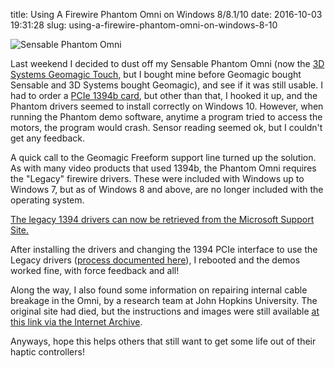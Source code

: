 title: Using A Firewire Phantom Omni on Windows 8/8.1/10
date: 2016-10-03 19:31:28
slug: using-a-firewire-phantom-omni-on-windows-8-10

![Sensable Phantom Omni](/images/2016-10-03-using-a-firewire-phantom-omni-on-windows-8-10/omni.jpg)

Last weekend I decided to dust off my Sensable Phantom Omni (now
the
[3D Systems Geomagic Touch](http://www.geomagic.com/en/products/phantom-omni/overview),
but I bought mine before Geomagic bought Sensable and 3D Systems
bought Geomagic), and see if it was still usable. I had to order
a
[PCIe 1394b card](https://www.amazon.com/Syba-Firewire-XIO2213B-Components-SY-PEX30016/dp/B006DQ0KD2/),
but other than that, I hooked it up, and the Phantom drivers seemed to
install correctly on Windows 10. However, when running the Phantom
demo software, anytime a program tried to access the motors, the
program would crash. Sensor reading seemed ok, but I couldn't get any
feedback.

A quick call to the Geomagic Freeform support line turned up the
solution. As with many video products that used 1394b, the Phantom
Omni requires the "Legacy" firewire drivers. These were included with
Windows up to Windows 7, but as of Windows 8 and above, are no longer
included with the operating system.

[The legacy 1394 drivers can now be retrieved from the Microsoft Support Site.](https://support.microsoft.com/en-us/kb/2970191)

After installing the drivers and changing the 1394 PCIe interface to
use the Legacy drivers
([process documented here](https://www.studio1productions.com/Articles/Firewire-1.htm)),
I rebooted and the demos worked fine, with force feedback and all!

Along the way, I also found some information on repairing internal
cable breakage in the Omni, by a research team at John Hopkins
University. The original site had died, but the instructions and
images were still
available
[at this link via the Internet Archive](https://web.archive.org/web/20100621034327/https://haptics.lcsr.jhu.edu/Repairing_a_PHANTOM_Omni).

Anyways, hope this helps others that still want to get some life out
of their haptic controllers!
